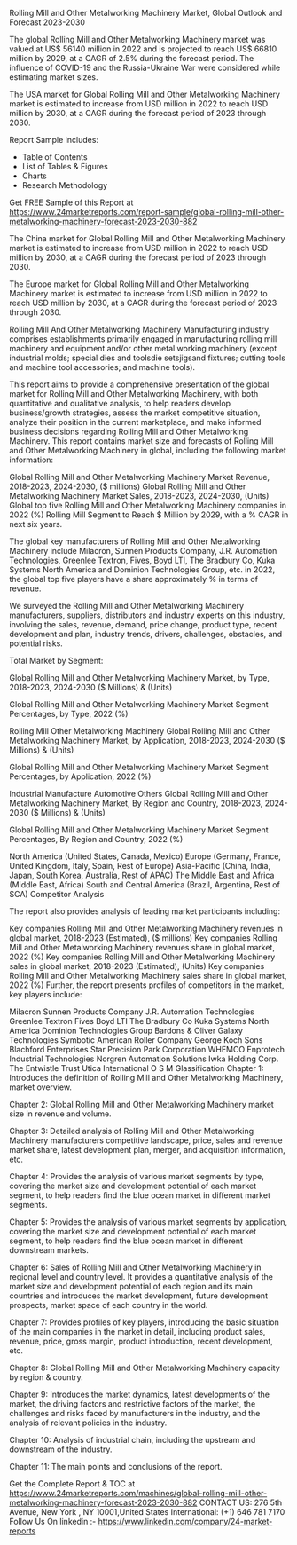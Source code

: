 Rolling Mill and Other Metalworking Machinery Market, Global Outlook and Forecast 2023-2030

The global Rolling Mill and Other Metalworking Machinery market was valued at US$ 56140 million in 2022 and is projected to reach US$ 66810 million by 2029, at a CAGR of 2.5% during the forecast period. The influence of COVID-19 and the Russia-Ukraine War were considered while estimating market sizes.

The USA market for Global Rolling Mill and Other Metalworking Machinery market is estimated to increase from USD million in 2022 to reach USD million by 2030, at a CAGR during the forecast period of 2023 through 2030.

Report Sample includes:
- Table of Contents
- List of Tables & Figures
- Charts
- Research Methodology

Get FREE Sample of this Report at https://www.24marketreports.com/report-sample/global-rolling-mill-other-metalworking-machinery-forecast-2023-2030-882

The China market for Global Rolling Mill and Other Metalworking Machinery market is estimated to increase from USD million in 2022 to reach USD million by 2030, at a CAGR during the forecast period of 2023 through 2030.

The Europe market for Global Rolling Mill and Other Metalworking Machinery market is estimated to increase from USD million in 2022 to reach USD million by 2030, at a CAGR during the forecast period of 2023 through 2030.

Rolling Mill And Other Metalworking Machinery Manufacturing industry comprises establishments primarily engaged in manufacturing rolling mill machinery and equipment and/or other metal working machinery (except industrial molds; special dies and toolsdie setsjigsand fixtures; cutting tools and machine tool accessories; and machine tools).

This report aims to provide a comprehensive presentation of the global market for Rolling Mill and Other Metalworking Machinery, with both quantitative and qualitative analysis, to help readers develop business/growth strategies, assess the market competitive situation, analyze their position in the current marketplace, and make informed business decisions regarding Rolling Mill and Other Metalworking Machinery. This report contains market size and forecasts of Rolling Mill and Other Metalworking Machinery in global, including the following market information:

Global Rolling Mill and Other Metalworking Machinery Market Revenue, 2018-2023, 2024-2030, ($ millions)
Global Rolling Mill and Other Metalworking Machinery Market Sales, 2018-2023, 2024-2030, (Units)
Global top five Rolling Mill and Other Metalworking Machinery companies in 2022 (%)
Rolling Mill Segment to Reach $ Million by 2029, with a % CAGR in next six years.

The global key manufacturers of Rolling Mill and Other Metalworking Machinery include Milacron, Sunnen Products Company, J.R. Automation Technologies, Greenlee Textron, Fives, Boyd LTI, The Bradbury Co, Kuka Systems North America and Dominion Technologies Group, etc. in 2022, the global top five players have a share approximately % in terms of revenue.

We surveyed the Rolling Mill and Other Metalworking Machinery manufacturers, suppliers, distributors and industry experts on this industry, involving the sales, revenue, demand, price change, product type, recent development and plan, industry trends, drivers, challenges, obstacles, and potential risks.

Total Market by Segment:

Global Rolling Mill and Other Metalworking Machinery Market, by Type, 2018-2023, 2024-2030 ($ Millions) & (Units)

Global Rolling Mill and Other Metalworking Machinery Market Segment Percentages, by Type, 2022 (%)

Rolling Mill
Other Metalworking Machinery
Global Rolling Mill and Other Metalworking Machinery Market, by Application, 2018-2023, 2024-2030 ($ Millions) & (Units)

Global Rolling Mill and Other Metalworking Machinery Market Segment Percentages, by Application, 2022 (%)

Industrial
Manufacture
Automotive
Others
Global Rolling Mill and Other Metalworking Machinery Market, By Region and Country, 2018-2023, 2024-2030 ($ Millions) & (Units)

Global Rolling Mill and Other Metalworking Machinery Market Segment Percentages, By Region and Country, 2022 (%)

North America (United States, Canada, Mexico)
Europe (Germany, France, United Kingdom, Italy, Spain, Rest of Europe)
Asia-Pacific (China, India, Japan, South Korea, Australia, Rest of APAC)
The Middle East and Africa (Middle East, Africa)
South and Central America (Brazil, Argentina, Rest of SCA)
Competitor Analysis

The report also provides analysis of leading market participants including:

Key companies Rolling Mill and Other Metalworking Machinery revenues in global market, 2018-2023 (Estimated), ($ millions)
Key companies Rolling Mill and Other Metalworking Machinery revenues share in global market, 2022 (%)
Key companies Rolling Mill and Other Metalworking Machinery sales in global market, 2018-2023 (Estimated), (Units)
Key companies Rolling Mill and Other Metalworking Machinery sales share in global market, 2022 (%)
Further, the report presents profiles of competitors in the market, key players include:

Milacron
Sunnen Products Company
J.R. Automation Technologies
Greenlee Textron
Fives
Boyd LTI
The Bradbury Co
Kuka Systems North America
Dominion Technologies Group
Bardons & Oliver
Galaxy Technologies
Symbotic
American Roller Company
George Koch Sons
Blachford Enterprises
Star Precision
Park Corporation
WHEMCO
Enprotech Industrial Technologies
Norgren Automation Solutions
Iwka Holding Corp.
The Entwistle Trust
Utica International
O S M Glassification
Chapter 1: Introduces the definition of Rolling Mill and Other Metalworking Machinery, market overview.

Chapter 2: Global Rolling Mill and Other Metalworking Machinery market size in revenue and volume.

Chapter 3: Detailed analysis of Rolling Mill and Other Metalworking Machinery manufacturers competitive landscape, price, sales and revenue market share, latest development plan, merger, and acquisition information, etc.

Chapter 4: Provides the analysis of various market segments by type, covering the market size and development potential of each market segment, to help readers find the blue ocean market in different market segments.

Chapter 5: Provides the analysis of various market segments by application, covering the market size and development potential of each market segment, to help readers find the blue ocean market in different downstream markets.

Chapter 6: Sales of Rolling Mill and Other Metalworking Machinery in regional level and country level. It provides a quantitative analysis of the market size and development potential of each region and its main countries and introduces the market development, future development prospects, market space of each country in the world.

Chapter 7: Provides profiles of key players, introducing the basic situation of the main companies in the market in detail, including product sales, revenue, price, gross margin, product introduction, recent development, etc.

Chapter 8: Global Rolling Mill and Other Metalworking Machinery capacity by region & country.

Chapter 9: Introduces the market dynamics, latest developments of the market, the driving factors and restrictive factors of the market, the challenges and risks faced by manufacturers in the industry, and the analysis of relevant policies in the industry.

Chapter 10: Analysis of industrial chain, including the upstream and downstream of the industry.

Chapter 11: The main points and conclusions of the report.

Get the Complete Report & TOC at https://www.24marketreports.com/machines/global-rolling-mill-other-metalworking-machinery-forecast-2023-2030-882
CONTACT US:
276 5th Avenue, New York , NY 10001,United States
International: (+1) 646 781 7170
Follow Us On linkedin :- https://www.linkedin.com/company/24-market-reports
